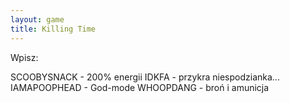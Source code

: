 ```yaml
---
layout: game
title: Killing Time
---
```


Wpisz:

SCOOBYSNACK  	- 200% energii
IDKFA        	- przykra niespodzianka...
IAMAPOOPHEAD 	- God-mode
WHOOPDANG    	- broń i amunicja
